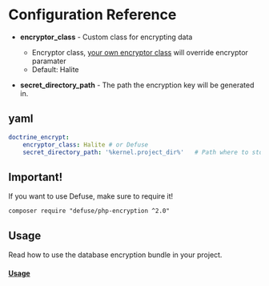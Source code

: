 # Configuration Reference

* **encryptor_class** - Custom class for encrypting data
    * Encryptor class, [your own encryptor class](https://github.com/michaeldegroot/DoctrineEncryptBundle/blob/master/Resources/doc/custom_encryptor.md) will override encryptor paramater
    * Default: Halite

* **secret_directory_path** - The path the encryption key will be generated in.
## yaml

``` yaml
doctrine_encrypt:
    encryptor_class: Halite # or Defuse
    secret_directory_path: '%kernel.project_dir%'   # Path where to store the keyfiles
```

## Important!

If you want to use Defuse, make sure to require it!

```composer require "defuse/php-encryption ^2.0"```

## Usage

Read how to use the database encryption bundle in your project.
#### [Usage](https://github.com/michaeldegroot/DoctrineEncryptBundle/blob/master/Resources/doc/usage.md)
